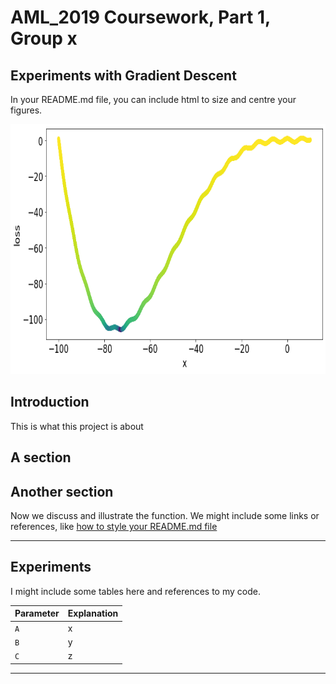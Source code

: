 # AML_2019 Coursework, Part 1, Group x
Experiments with Gradient Descent
---

In your README.md file, you can include html to size and centre your figures.  
<p align="center">
  <img width="600" height="400" src="https://github.com/alanchalk/aml_2019_gd/blob/master/images/04a_loss_function.png"/600/400>
</p>

## Introduction
This is what this project is about

## A section

## Another section
Now we discuss and illustrate the function.  We might include some links or references, like [how to style your README.md file](https://sindresorhus.com/github-markdown-css/)

---
## Experiments

I might include some tables here and references to my code.

| Parameter      | Explanation |
|----------------|-------------|
|`A`             | x           |
|`B`             | y           |
|`C`             | z           |

---

